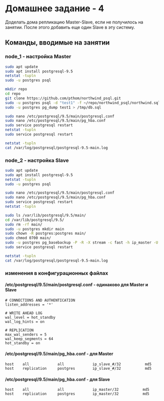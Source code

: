 # Домашнее задание - 4

Доделать дома репликацию Master-Slave, если не получилось на занятии. После этого добавить еще один Slave в эту систему.

## Команды, вводимые на занятии

### node_1 - настройка Master

```Bash
sudo apt update
sudo apt install postgresql-9.5
netstat -tupln
sudo -u postgres psql

mkdir repo
cd repo
git clone https://github.com/pthom/northwind_psql.git
sudo -u postgres psql -d "test1" -f ~/repo/northwind_psql/northwind.sql
sudo -u postgres pg_dump test1 > /tmp/db.sql

sudo nano /etc/postgresql/9.5/main/postgresql.conf
sudo nano /etc/postgresql/9.5/main/pg_hba.conf
sudo service postgresql restart
netstat -tupln
sudo service postgresql restart

netstat -tupln
cat /var/log/postgresql/postgresql-9.5-main.log
```

### node_2 - настройка Slave

```Bash
sudo apt update
sudo apt install postgresql-9.5
netstat -tupln
sudo -u postgres psql

sudo nano /etc/postgresql/9.5/main/postgresql.conf
sudo nano /etc/postgresql/9.5/main/pg_hba.conf
sudo service postgresql restart
netstat -tupln

sudo ls /var/lib/postgresql/9.5/main/
cd /var/lib/postgresql/9.5/
sudo rm -rf main/
sudo -u postgres mkdir main
sudo chown -R postgres:postgres main/
sudo chmod 0700 main/
sudo -u postgres pg_basebackup -P -R -X stream -c fast -h ip_master -U postgres -D ./main
sudo service postgresql restart

netstat -tupln
cat /var/log/postgresql/postgresql-9.5-main.log
```

### изменения в конфигурационных файлах

#### /etc/postgresql/9.5/main/postgresql.conf - одинаково для Master и Slave

```
# CONNECTIONS AND AUTHENTICATION
listen_addresses = '*'

# WRITE AHEAD LOG
wal_level = hot_standby
wal_log_hints = on

# REPLICATION
max_wal_senders = 5
wal_keep_segments = 64
hot_standby = on
```

#### /etc/postgresql/9.5/main/pg_hba.conf - для Master

```
host    all             all             ip_slave_#/32           md5
host    replication     postgres        ip_slave_#/32           md5
```

#### /etc/postgresql/9.5/main/pg_hba.conf - для Slave

```
host    all             all             ip_master/32           md5
host    replication     postgres        ip_master/32           md5
```